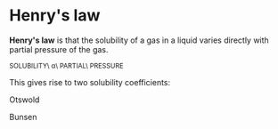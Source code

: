 ---
---
# Henry's law

**Henry's law** is that the solubility of a gas in a liquid varies
directly with partial pressure of the gas.

<sub>SOLUBILITY\ α\ PARTIAL\ PRESSURE</sub>

This gives rise to two solubility coefficients:

Otswold

Bunsen
